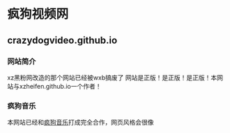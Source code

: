 # 疯狗视频网
## crazydogvideo.github.io
### 网站简介
xz黑粉网改造的那个网站已经被wxb搞废了
网站是正版！是正版！是正版！本网站与xzheifen.github.io一个作者！
### 疯狗音乐
本网站已经和[疯狗音乐](fenggoumusic.github.io)打成完全合作，网页风格会很像
